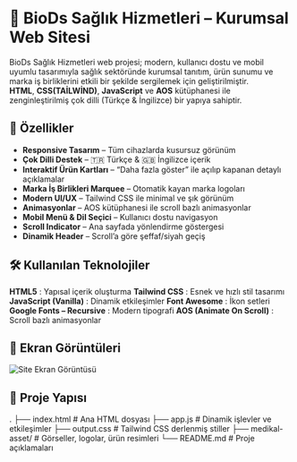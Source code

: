 # 💊 BioDs Sağlık Hizmetleri – Kurumsal Web Sitesi

BioDs Sağlık Hizmetleri web projesi; modern, kullanıcı dostu ve mobil uyumlu tasarımıyla sağlık sektöründe kurumsal tanıtım, ürün sunumu ve marka iş birliklerini etkili bir şekilde sergilemek için geliştirilmiştir.  
**HTML**, **CSS(TAİLWİND)**, **JavaScript** ve **AOS** kütüphanesi ile zenginleştirilmiş çok dilli (Türkçe & İngilizce) bir yapıya sahiptir.


## 🚀 Özellikler

- **Responsive Tasarım** – Tüm cihazlarda kusursuz görünüm  
- **Çok Dilli Destek** – 🇹🇷 Türkçe & 🇬🇧 İngilizce içerik  
- **Interaktif Ürün Kartları** – “Daha fazla göster” ile açılıp kapanan detaylı açıklamalar  
- **Marka İş Birlikleri Marquee** – Otomatik kayan marka logoları  
- **Modern UI/UX** – Tailwind CSS ile minimal ve şık görünüm  
- **Animasyonlar** – AOS kütüphanesi ile scroll bazlı animasyonlar  
- **Mobil Menü & Dil Seçici** – Kullanıcı dostu navigasyon  
- **Scroll Indicator** – Ana sayfada yönlendirme göstergesi  
- **Dinamik Header** – Scroll’a göre şeffaf/siyah geçiş  


## 🛠 Kullanılan Teknolojiler

**HTML5** : Yapısal içerik oluşturma 
**Tailwind CSS** :  Esnek ve hızlı stil tasarımı 
**JavaScript (Vanilla)** :  Dinamik etkileşimler 
**Font Awesome** : İkon setleri 
**Google Fonts – Recursive** : Modern tipografi 
**AOS (Animate On Scroll)**  : Scroll bazlı animasyonlar 


## 📸 Ekran Görüntüleri  

![Site Ekran Görüntüsü](https://github.com/user-attachments/assets/8e1d3a72-22f3-4fa5-83b8-2110c8bbd287)


## 📂 Proje Yapısı

.
├── index.html        # Ana HTML dosyası
├── app.js            # Dinamik işlevler ve etkileşimler
├── output.css        # Tailwind CSS derlenmiş stiller
├── medikal-asset/    # Görseller, logolar, ürün resimleri
└── README.md         # Proje açıklamaları
